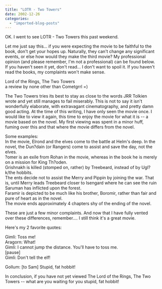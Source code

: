 ```yaml
---
title: "LOTR - Two Towers"
date: 2002-12-26
categories: 
  - "imported-blog-posts"
---
```


OK. I went to see LOTR - Two Towers this past weekend.

Let me just say this… if you were expecting the movie to be faithful to the book, don't get your hopes up. Naturally, they can't change any significant events, or else how would they make the third movie? My professional opinion (and please remember, I'm not a professional) can be found below. If you haven't seen it yet, don't read… I don't want to spoil it. If you haven't read the books, my complaints won't make sense.

Lord of the Rings, The Two Towers  
a review by none other than Cometgrrl =)

The Two Towers tries its best to stay as close to the words JRR Tolkien wrote and yet still manages to fail miserably. This is not to say it isn't wonderfully elaborate, with extravagant cinematography, and pretty damn good acting. At the time of this writing, I have only seen the movie once. I would like to view it again, this time to enjoy the movie for what it is -- a movie based on the novel. My first viewing was spent in a minor huff, fuming over this and that where the movie differs from the novel.

Some examples:  
In the movie, Elrond and the elves come to the battle at Helm's deep. In the novel, the Dun?dain (or Rangers) come to assist and save the day, not the elves.  
?omer is an exile from Rohan in the movie, whereas in the book he is merely on a mission for King Th?oden.  
Grishnakh is killed (stomped on, rather) by Treebeard, instead of by Ugl?k/the hobbits.  
The ents decide not to assist the Merry and Pippin by joining the war. That is, until Merry leads Treebeard closer to Isengard where he can see the ruin Saruman has inflicted upon the forest.  
Faramir is depicted to be much like his brother, Boromir, rather than fair and pure of heart as in the novel.  
The movie ends approximately 4 chapters shy of the ending of the novel.

These are just a few minor complaints. And now that I have fully vented over these differences, remember…. I still think it's a great movie.

Here's my 2 favorite quotes:

Gimli: Toss me!  
Aragorn: What!  
Gimli: I cannot jump the distance. You'll have to toss me.  
\[pause\]  
Gimli: Don't tell the elf!

Gollum: \[to Sam\] Stupid, fat hobbit!

In conclusion, if you have not yet viewed The Lord of the Rings, The Two Towers -- what are you waiting for you stupid, fat hobbit!
